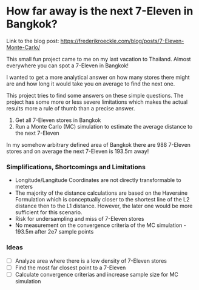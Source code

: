 # How far away is the next 7-Eleven in Bangkok?
Link to the blog post: https://frederikroeckle.com/blog/posts/7-Eleven-Monte-Carlo/

This small fun project came to me on my last vacation to Thailand. Almost everywhere you can spot a 7-Eleven in Bangkok!

I wanted to get a more analytical answer on how many stores there might are and how long it would take you on average to find the next one.

This project tries to find some answers on these simple questions. The project has some more or less severe limitations which makes the actual results more a rule of thumb than a precise answer.
  1. Get all 7-Eleven stores in Bangkok
  2. Run a Monte Carlo (MC) simulation to estimate the average distance to the next 7-Eleven

In my somehow arbitrary defined area of Bangkok there are 988 7-Eleven stores and on average the next 7-Eleven is 193.5m away!  

### Simplifications, Shortcomings and Limitations
  - Longitude/Langitude Coordinates are not directly transformable to meters
  - The majority of the distance calculations are based on the Haversine Formulation which is conceptually closer to the shortest line of the L2 distance then to the L1 distance. However, the later one would be more sufficient for this scenario.
  - Risk for undersampling and miss of 7-Eleven stores
  - No measurement on the convergence criteria of the MC simulation - 193.5m after 2e7 sample points

### Ideas
- [ ] Analyze area where there is a low density of 7-Eleven stores
- [ ] Find the most far closest point to a 7-Eleven
- [ ] Calculate convergence criterias and increase sample size for MC simulation

